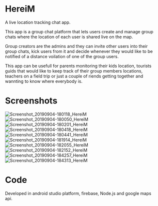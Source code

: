 # HereiM

A live location tracking chat app.

This app is a group chat platform that lets users create and manage group chats where the location of each 
user is shared live on the map.

Group creators are the admins and they can invite other users into their group chats, kick users from it and decide whenever 
they would like to be notified of a distance voilation of one of the group users.

This app can be usefull for parents monitoring their kids location, tourists guids that would like to keep 
track of their group members locations, teachers on a field trip or just a couple of riends getting together and wannting 
to know where everybody is.

# Screenshots

![Screenshot_20190904-180118_HereiM](https://user-images.githubusercontent.com/42380097/64270442-35de5600-cf44-11e9-94d7-bb6e79a9288c.jpg)
![Screenshot_20190904-180050_HereiM](https://user-images.githubusercontent.com/42380097/64270454-3aa30a00-cf44-11e9-9bf5-05259d9462cf.jpg)
![Screenshot_20190904-180201_HereiM](https://user-images.githubusercontent.com/42380097/64270473-4393db80-cf44-11e9-9d39-8436c54e5387.jpg)
![Screenshot_20190904-180418_HereiM](https://user-images.githubusercontent.com/42380097/64270474-4393db80-cf44-11e9-8e28-e57b9e8f4cd7.jpg)
![Screenshot_20190904-180441_HereiM](https://user-images.githubusercontent.com/42380097/64270475-442c7200-cf44-11e9-856b-d9c8bf066621.jpg)
![Screenshot_20190904-181914_HereiM](https://user-images.githubusercontent.com/42380097/64270477-442c7200-cf44-11e9-9414-5ddbdbaf08f5.jpg)
![Screenshot_20190904-182055_HereiM](https://user-images.githubusercontent.com/42380097/64270478-442c7200-cf44-11e9-8d34-62b7e3274f00.jpg)
![Screenshot_20190904-182152_HereiM](https://user-images.githubusercontent.com/42380097/64270479-442c7200-cf44-11e9-913f-3026ac3dfc8e.jpg)
![Screenshot_20190904-184257_HereiM](https://user-images.githubusercontent.com/42380097/64270480-44c50880-cf44-11e9-8611-8d4ad6b09b75.jpg)
![Screenshot_20190904-184313_HereiM](https://user-images.githubusercontent.com/42380097/64270481-44c50880-cf44-11e9-8204-953bb17c2503.jpg)

# Code

Developed in android studio platform, firebase, Node.js and google maps api.


